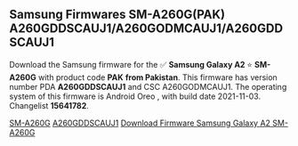 <h2>Samsung Firmwares SM-A260G(PAK) A260GDDSCAUJ1/A260GODMCAUJ1/A260GDDSCAUJ1</h2>
Download the Samsung firmware for the ✅ <strong>Samsung Galaxy A2 </strong> ⭐ <strong>SM-A260G</strong> with product code <strong>PAK</strong> <strong> from Pakistan</strong>. This firmware has version number PDA <strong>A260GDDSCAUJ1</strong> and CSC A260GODMCAUJ1. The operating system of this firmware is Android Oreo , with build date 2021-11-03. Changelist <strong>15641782</strong>.


[SM-A260G](https://samfirm.shop/samsung/model/SM-A260G)
[A260GDDSCAUJ1](https://samfirm.shop/samsung/pda/A260GDDSCAUJ1)
[Download Firmware Samsung Galaxy A2 SM-A260G](https://samfirm.shop/samsung/firmware/471165)
